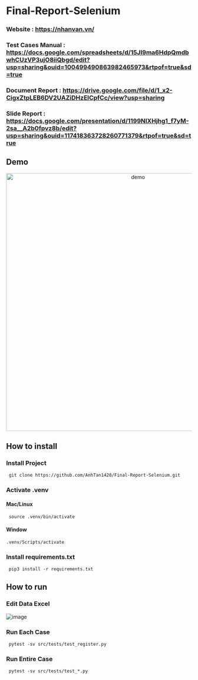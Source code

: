 # Final-Report-Selenium

### Website : https://nhanvan.vn/

### Test Cases Manual : https://docs.google.com/spreadsheets/d/15JI9ma6HdpQmdbwhCUzVP3ujO8iiQbgd/edit?usp=sharing&ouid=100499490863982465973&rtpof=true&sd=true

### Document Report : https://drive.google.com/file/d/1_x2-CigxZtpLEB6DV2UAZiDHzEICpfCc/view?usp=sharing

### Slide Report : https://docs.google.com/presentation/d/1199NIXHjhg1_f7yM-2sa__A2b0fpvz8b/edit?usp=sharing&ouid=117418363728260771379&rtpof=true&sd=true



## Demo

<p align="center">
  <img width="700" align="center" src="https://github.com/AnhTan1420/Final-Report-Selenium/blob/main/Demo_Doan.gif" alt="demo"/>
</p>

## How to install 
### Install Project 

```
 git clone https://github.com/AnhTan1420/Final-Report-Selenium.git
```

### Activate .venv
#### Mac/Linux
```
 source .venv/bin/activate
```
#### Window
```
.venv/Scripts/activate
```

### Install requirements.txt

```
 pip3 install -r requirements.txt 
```

## How to run
### Edit Data Excel
![image](https://user-images.githubusercontent.com/58280404/233416297-c0b590f0-145f-41a7-a4b9-66c9fa85acbd.png)


### Run Each Case
```
 pytest -sv src/tests/test_register.py
```

### Run Entire Case
```
 pytest -sv src/tests/test_*.py
```

